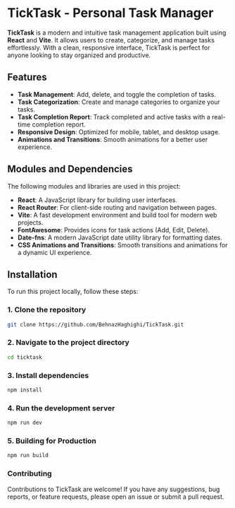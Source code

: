 # TickTask - Personal Task Manager

**TickTask** is a modern and intuitive task management application built using **React** and **Vite**. It allows users to create, categorize, and manage tasks effortlessly. With a clean, responsive interface, TickTask is perfect for anyone looking to stay organized and productive.

## Features

- **Task Management**: Add, delete, and toggle the completion of tasks.
- **Task Categorization**: Create and manage categories to organize your tasks.
- **Task Completion Report**: Track completed and active tasks with a real-time completion report.
- **Responsive Design**: Optimized for mobile, tablet, and desktop usage.
- **Animations and Transitions**: Smooth animations for a better user experience.


## Modules and Dependencies

The following modules and libraries are used in this project:

- **React**: A JavaScript library for building user interfaces.
- **React Router**: For client-side routing and navigation between pages.
- **Vite**: A fast development environment and build tool for modern web projects.
- **FontAwesome**: Provides icons for task actions (Add, Edit, Delete).
- **Date-fns**: A modern JavaScript date utility library for formatting dates.
- **CSS Animations and Transitions**: Smooth transitions and animations for a dynamic UI experience.

## Installation

To run this project locally, follow these steps:

### 1. Clone the repository

```bash
git clone https://github.com/BehnazHaghighi/TickTask.git

```
### 2. Navigate to the project directory

```bash
cd ticktask

```
### 3. Install dependencies

```bash
npm install

```
### 4. Run the development server

```bash
npm run dev

```
### 5. Building for Production

```bash
npm run build

```
### Contributing

Contributions to TickTask are welcome! If you have any suggestions, bug reports, or feature requests, please open an issue or submit a pull request.
